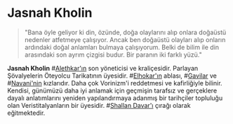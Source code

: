 # Jasnah Kholin

>"Bana öyle geliyor ki din, özünde, doğa olaylarını alıp onlara doğaüstü nedenler atfetmeye çalışıyor. Ancak ben doğaüstü olayları alıp onların ardındaki doğal anlamları bulmaya çalışıyorum. Belki de bilim ile din arasındaki son ayrım çizgisi budur. Bir paranın iki farklı yüzü."

**Jasnah Kholin** #[Alethkar'ın](locations/alethkar) son yöneticisi ve kraliçesidir. Parlayan Şövalyelerin Öteyolcu Tarikatının üyesidir. #[Elhokar'ın](characters/elhokar) ablası, #[Gavilar](characters/gavilar) ve #[Navani'nin](characters/navani)  kızlarıdır. Daha çok Vorinizm'i reddetmesi ve kafirliğiyle bilinir. Kendisi, günümüzü daha iyi anlamak için geçmişin tarafsız ve gerçeklere dayalı anlatımlarını yeniden yapılandırmaya adanmış bir tarihçiler topluluğu olan Veristitalyanların bir üyesidir. #[Shallan Davar'ı](characters/shallan) çırağı olarak eğitmektedir.

